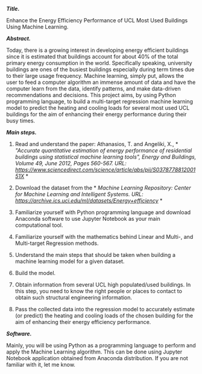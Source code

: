 ***Title.***

Enhance the Energy Efficiency Performance of UCL Most Used Buildings Using Machine Learning.

***Abstract.***

Today, there is a growing interest in developing energy efficient buildings since it is estimated that buildings account for about 40% of the 
total primary energy consumption in the world. Specifically speaking, university buildings are ones of the busiest buildings especially during term 
times due to their large usage frequency. Machine learning, simply put, allows the user to feed a computer algorithm an immense amount of data and have 
the computer learn from the data, identify patterns, and make data-driven recommendations and decisions. This project aims, by using Python programming language, 
to build a multi-target regression machine learning model to predict the heating and cooling loads for several most used UCL buildings for the aim of enhancing
their energy performance during their busy times.

***Main steps.***

1. Read and understand the paper: 
Athanasios, T. and Angeliki, X., * *"Accurate quantitative estimation of energy performance of residential buildings using statistical machine learning tools", 
Energy and Buildings, Volume 49, June 2012, Pages 560-567. URL: https://www.sciencedirect.com/science/article/abs/pii/S037877881200151X* *

2. Download the dataset from the * *Machine Learning Repository: Center for Machine Learning and Intelligent Systems. 
URL: https://archive.ics.uci.edu/ml/datasets/Energy+efficiency* *

3. Familiarize yourself with Python programming language and download Anaconda software to use Jupyter Notebook as your main computational tool.

4. Familiarize yourself with the mathematics behind Linear and Multi-, and Multi-target Regression methods.

5. Understand the main steps that should be taken when building a machine learning model for a given dataset.

6. Build the model.

7. Obtain information from several UCL high populated/used buildings. In this step, you need to know the right people or places to contact to obtain 
such structural engineering information.

8. Pass the collected data into the regression model to accurately estimate (or predict) the heating and cooling loads of the chosen building for the aim 
of enhancing their energy efficiency performance.


***Software.***

Mainly, you will be using Python as a programming language to perform and apply the Machine Learning algorithm. This can be done using Jupyter Notebook 
application obtained from Anaconda distribution. If you are not familiar with it, let me know.
